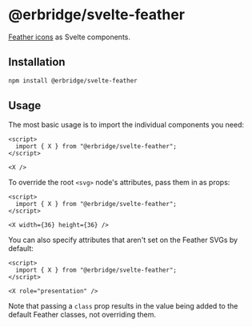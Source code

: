 # @erbridge/svelte-feather

[Feather icons](https://feathericons.com/) as Svelte components.

## Installation

```sh
npm install @erbridge/svelte-feather
```

## Usage

The most basic usage is to import the individual components you need:

```svelte
<script>
  import { X } from "@erbridge/svelte-feather";
</script>

<X />
```

To override the root `<svg>` node's attributes, pass them in as props:

```svelte
<script>
  import { X } from "@erbridge/svelte-feather";
</script>

<X width={36} height={36} />
```

You can also specify attributes that aren't set on the Feather SVGs by default:

```svelte
<script>
  import { X } from "@erbridge/svelte-feather";
</script>

<X role="presentation" />
```

Note that passing a `class` prop results in the value being added to the default
Feather classes, not overriding them.
